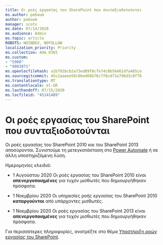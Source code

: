 ```yaml
---
title: Οι ροές εργασίας του SharePoint που συνταξιοδοτούνται
ms.author: pebaum
author: pebaum
manager: scotv
ms.date: 07/14/2020
ms.audience: Admin
ms.topic: article
ROBOTS: NOINDEX, NOFOLLOW
localization_priority: Priority
ms.collection: Adm_O365
ms.custom:
- "5900"
- "9003071"
ms.openlocfilehash: a1b792bcb2a73ed89f8cfe74c0b56461dfa465ce
ms.sourcegitcommit: 45c2aaeee58c0be466b76c7f0cd71e796d3c8f76
ms.translationtype: MT
ms.contentlocale: el-GR
ms.lasthandoff: 07/15/2020
ms.locfileid: "45141489"
---
```

# <a name="sharepoint-workflows-retiring"></a>Οι ροές εργασίας του SharePoint που συνταξιοδοτούνται

Οι ροές εργασίας του SharePoint 2010 και του SharePoint 2013 αποσύρονται. Συνιστούμε τη μετεγκατάσταση στο [Power Automate](https://docs.microsoft.com/power-automate/getting-started) ή σε άλλη υποστηριζόμενη λύση. 

Ημερομηνίες κλειδιά:

- 1 Αυγούστου 2020 Οι ροές εργασίας του SharePoint 2010 είναι **απενεργοποιημένες** για τυχόν μισθωτές που δημιουργήθηκαν πρόσφατα.

- 1 Νοεμβρίου 2020 Οι υπηρεσίες ροής εργασίας του SharePoint 2010 **καταργούνται** από υπάρχοντες μισθωτές.

- 1 Νοεμβρίου 2020 Οι ροές εργασίας του SharePoint 2013 είναι **απενεργοποιημένες** για τυχόν μισθωτές που δημιουργήθηκαν πρόσφατα.

Για περισσότερες πληροφορίες, ανατρέξτε στο θέμα [Υποστήριξη ροών εργασίας του SharePoint](https://aka.ms/sp-workflows-support).